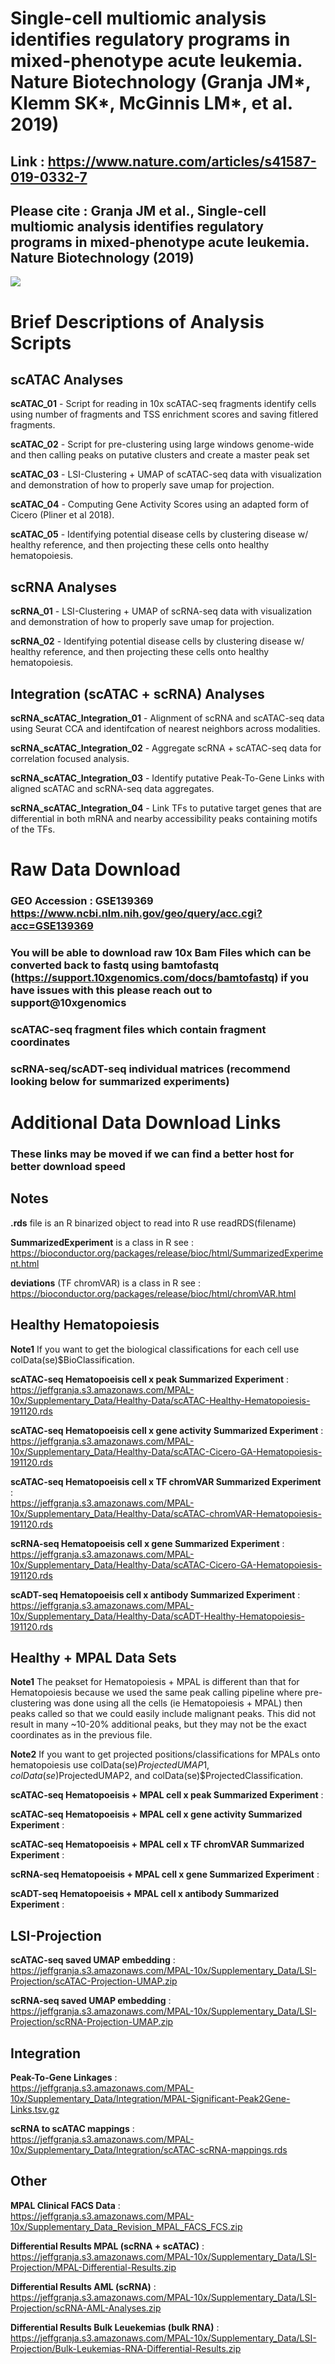 # Single-cell multiomic analysis identifies regulatory programs in mixed-phenotype acute leukemia. Nature Biotechnology (Granja JM*, Klemm SK*, McGinnis LM*, et al. 2019)

## **Link** : https://www.nature.com/articles/s41587-019-0332-7

## Please cite : Granja JM et al., Single-cell multiomic analysis identifies regulatory programs in mixed-phenotype acute leukemia. Nature Biotechnology (2019) <br/>

![](Figure1.png)

# Brief Descriptions of Analysis Scripts

## scATAC Analyses

**scATAC_01** - Script for reading in 10x scATAC-seq fragments identify cells using number of fragments and TSS enrichment scores and saving fitlered fragments.

**scATAC_02** - Script for pre-clustering using large windows genome-wide and then calling peaks on putative clusters and create a master peak set

**scATAC_03** - LSI-Clustering + UMAP of scATAC-seq data with visualization and demonstration of how to properly save
umap for projection.

**scATAC_04** - Computing Gene Activity Scores using an adapted form of Cicero (Pliner et al 2018).

**scATAC_05** - Identifying potential disease cells by clustering disease w/ healthy reference, and then projecting these
cells onto healthy hematopoiesis.

## scRNA Analyses

**scRNA_01** - LSI-Clustering + UMAP of scRNA-seq data with visualization and demonstration of how to properly save
umap for projection.

**scRNA_02** - Identifying potential disease cells by clustering disease w/ healthy reference, and then projecting these
cells onto healthy hematopoiesis.

## Integration (scATAC + scRNA) Analyses

**scRNA_scATAC_Integration_01** - Alignment of scRNA and scATAC-seq data using Seurat CCA and identifcation of nearest
neighbors across modalities.

**scRNA_scATAC_Integration_02** - Aggregate scRNA + scATAC-seq data for correlation focused analysis.

**scRNA_scATAC_Integration_03** - Identify putative Peak-To-Gene Links with aligned scATAC and scRNA-seq data aggregates.

**scRNA_scATAC_Integration_04** - Link TFs to putative target genes that are differential in both mRNA and nearby accessibility peaks containing motifs of the TFs.

# Raw Data Download

### GEO Accession : GSE139369 https://www.ncbi.nlm.nih.gov/geo/query/acc.cgi?acc=GSE139369 <br/>

### You will be able to download raw 10x Bam Files which can be converted back to fastq using bamtofastq (https://support.10xgenomics.com/docs/bamtofastq) if you have issues with this please reach out to support@10xgenomics <br/>

### scATAC-seq fragment files which contain fragment coordinates

### scRNA-seq/scADT-seq individual matrices (recommend looking below for summarized experiments)

# Additional Data Download Links

### These links may be moved if we can find a better host for better download speed

## Notes

**.rds** file is an R binarized object to read into R use readRDS(filename)

**SummarizedExperiment** is a class in R see : <br/>https://bioconductor.org/packages/release/bioc/html/SummarizedExperiment.html

**deviations** (TF chromVAR) is a class in R see : <br/>https://bioconductor.org/packages/release/bioc/html/chromVAR.html

## Healthy Hematopoiesis

**Note1** If you want to get the biological classifications for each cell use colData(se)$BioClassification.

**scATAC-seq Hematopoeisis cell x peak Summarized Experiment** : <br/>https://jeffgranja.s3.amazonaws.com/MPAL-10x/Supplementary_Data/Healthy-Data/scATAC-Healthy-Hematopoiesis-191120.rds

**scATAC-seq Hematopoeisis cell x gene activity Summarized Experiment** : <br/>https://jeffgranja.s3.amazonaws.com/MPAL-10x/Supplementary_Data/Healthy-Data/scATAC-Cicero-GA-Hematopoiesis-191120.rds

**scATAC-seq Hematopoeisis cell x TF chromVAR Summarized Experiment** : <br/>https://jeffgranja.s3.amazonaws.com/MPAL-10x/Supplementary_Data/Healthy-Data/scATAC-chromVAR-Hematopoiesis-191120.rds

**scRNA-seq Hematopoeisis cell x gene Summarized Experiment** : <br/>https://jeffgranja.s3.amazonaws.com/MPAL-10x/Supplementary_Data/Healthy-Data/scATAC-Cicero-GA-Hematopoiesis-191120.rds

**scADT-seq Hematopoeisis cell x antibody Summarized Experiment** : <br/>https://jeffgranja.s3.amazonaws.com/MPAL-10x/Supplementary_Data/Healthy-Data/scADT-Healthy-Hematopoiesis-191120.rds

## Healthy + MPAL Data Sets

**Note1** The peakset for Hematopoiesis + MPAL is different than that for Hematopoiesis because we used the same peak calling pipeline where pre-clustering was done using all the cells (ie Hematopoiesis + MPAL) then peaks called so that we could easily include malignant peaks. This did not result in many ~10-20% additional peaks, but they may not be the exact coordinates as in the previous file.

**Note2** If you want to get projected positions/classifications for MPALs onto hematopoiesis use colData(se)$ProjectedUMAP1, colData(se)$ProjectedUMAP2, and  colData(se)$ProjectedClassification.

**scATAC-seq Hematopoeisis + MPAL cell x peak Summarized Experiment** :

**scATAC-seq Hematopoeisis + MPAL cell x gene activity Summarized Experiment** :

**scATAC-seq Hematopoeisis + MPAL cell x TF chromVAR Summarized Experiment** :

**scRNA-seq Hematopoeisis + MPAL cell x gene Summarized Experiment** :

**scADT-seq Hematopoeisis + MPAL cell x antibody Summarized Experiment** :

## LSI-Projection 

**scATAC-seq saved UMAP embedding** : <br/>https://jeffgranja.s3.amazonaws.com/MPAL-10x/Supplementary_Data/LSI-Projection/scATAC-Projection-UMAP.zip

**scRNA-seq saved UMAP embedding** : <br/>https://jeffgranja.s3.amazonaws.com/MPAL-10x/Supplementary_Data/LSI-Projection/scRNA-Projection-UMAP.zip

## Integration

**Peak-To-Gene Linkages** : <br/>https://jeffgranja.s3.amazonaws.com/MPAL-10x/Supplementary_Data/Integration/MPAL-Significant-Peak2Gene-Links.tsv.gz

**scRNA to scATAC mappings** : <br/>https://jeffgranja.s3.amazonaws.com/MPAL-10x/Supplementary_Data/Integration/scATAC-scRNA-mappings.rds


## Other

**MPAL Clinical FACS Data** : <br/>https://jeffgranja.s3.amazonaws.com/MPAL-10x/Supplementary_Data_Revision_MPAL_FACS_FCS.zip

**Differential Results MPAL (scRNA + scATAC)** : <br/>https://jeffgranja.s3.amazonaws.com/MPAL-10x/Supplementary_Data/LSI-Projection/MPAL-Differential-Results.zip

**Differential Results AML (scRNA)** : <br/>https://jeffgranja.s3.amazonaws.com/MPAL-10x/Supplementary_Data/LSI-Projection/scRNA-AML-Analyses.zip

**Differential Results Bulk Leuekemias (bulk RNA)** : <br/>https://jeffgranja.s3.amazonaws.com/MPAL-10x/Supplementary_Data/LSI-Projection/Bulk-Leukemias-RNA-Differential-Results.zip


